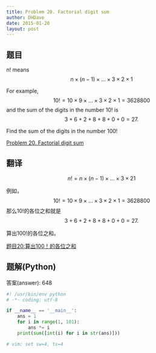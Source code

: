 ```yaml
---
title: Problem 20. Factorial digit sum
author: DHDave
date: 2015-01-20
layout: post
---
```


## 题目

n! means $$ n \times (n − 1) \times ... \times 3 \times 2 \times 1 $$

For example, $$ 10! = 10 \times 9 \times ... \times 3 \times 2 \times 1 = 3628800 $$
and the sum of the digits in the number 10! is $$ 3 + 6 + 2 + 8 + 8 + 0 + 0 = 27.$$

Find the sum of the digits in the number 100!
<!--more-->
[Problem 20. Factorial digit sum](https://projecteuler.net/problem=20 "Problem 20")

## 翻译

$$ n! = n \times (n − 1) \times ... \times 3 \times 2  1 $$

例如， $$ 10! = 10 \times 9 \times ... \times 3 \times 2 \times 1 = 3628800 $$
那么10!的各位之和就是$$ 3 + 6 + 2 + 8 + 8 + 0 + 0 = 27.$$

算出100!的各位之和。

[题目20:算出100！的各位之和](http://pe.spiritzhang.com/index.php/2011-05-11-09-44-54/21-20100 "题目20")

## 题解(Python)

答案(answer): 648

```python
#! /usr/bin/env python
# -*- coding: utf-8

if __name__ == '__main__':
    ans = 1
    for i in range(1, 101):
        ans *= i
    print(sum([int(i) for i in str(ans)]))

# vim: set sw=4, ts=4
```

